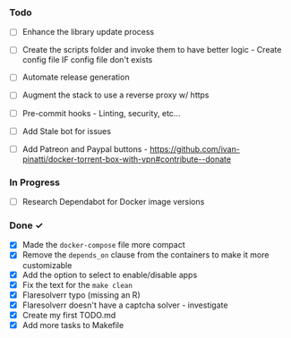 ### Todo

- [ ] Enhance the library update process
- [ ] Create the scripts folder and invoke them to have better logic - Create config file IF config file don't exists
- [ ] Automate release generation
- [ ] Augment the stack to use a reverse proxy w/ https
- [ ] Pre-commit hooks - Linting, security, etc...
- [ ] Add Stale bot for issues

- [ ] Add Patreon and Paypal buttons - https://github.com/ivan-pinatti/docker-torrent-box-with-vpn#contribute--donate

### In Progress

- [ ] Research Dependabot for Docker image versions
### Done ✓

- [x] Made the `docker-compose` file more compact
- [x] Remove the `depends_on` clause from the containers to make it more customizable
- [x] Add the option to select to enable/disable apps
- [x] Fix the text for the `make clean`
- [x] Flaresolverr typo (missing an R)
- [x] Flaresolverr doesn't have a captcha solver - investigate
- [x] Create my first TODO.md
- [x] Add more tasks to Makefile
